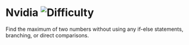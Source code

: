 # Nvidia ![Difficulty](https://img.shields.io/badge/-HARD-red)
	
Find the maximum of two numbers without using any if-else statements, branching, or direct comparisons.
	
